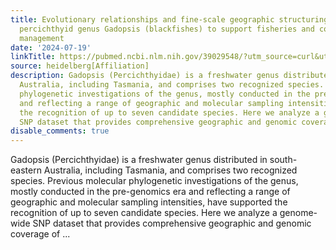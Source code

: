 ```yaml
---
title: Evolutionary relationships and fine-scale geographic structuring in the temperate
  percichthyid genus Gadopsis (blackfishes) to support fisheries and conservation
  management
date: '2024-07-19'
linkTitle: https://pubmed.ncbi.nlm.nih.gov/39029548/?utm_source=curl&utm_medium=rss&utm_campaign=pubmed-2&utm_content=1FakS-2QOkCT8HsMOQP1bCRQ4YzyumYOmxmF0moLsQ3dFB1E9V&fc=20220326224207&ff=20240720181350&v=2.18.0.post9+e462414
source: heidelberg[Affiliation]
description: Gadopsis (Percichthyidae) is a freshwater genus distributed in south-eastern
  Australia, including Tasmania, and comprises two recognized species. Previous molecular
  phylogenetic investigations of the genus, mostly conducted in the pre-genomics era
  and reflecting a range of geographic and molecular sampling intensities, have supported
  the recognition of up to seven candidate species. Here we analyze a genome-wide
  SNP dataset that provides comprehensive geographic and genomic coverage of ...
disable_comments: true
---
```

Gadopsis (Percichthyidae) is a freshwater genus distributed in south-eastern Australia, including Tasmania, and comprises two recognized species. Previous molecular phylogenetic investigations of the genus, mostly conducted in the pre-genomics era and reflecting a range of geographic and molecular sampling intensities, have supported the recognition of up to seven candidate species. Here we analyze a genome-wide SNP dataset that provides comprehensive geographic and genomic coverage of ...